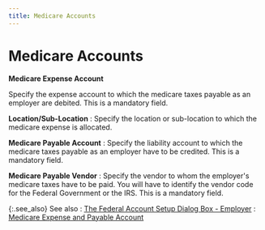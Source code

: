 ```yaml
---
title: Medicare Accounts
---
```


# Medicare Accounts


**Medicare Expense Account**


Specify the expense account to which the medicare taxes payable as an  employer are debited. This is a mandatory field.


**Location/Sub-Location**
: Specify the location or sub-location to which the  medicare expense is allocated.


**Medicare Payable Account**
: Specify the liability account to which the medicare  taxes payable as an employer have to be credited. This is a mandatory  field.


**Medicare Payable Vendor**
: Specify the vendor to whom the employer's medicare  taxes have to be paid. You will have to identify the vendor code for the  Federal Government or the IRS. This is a mandatory field.


{:.see_also}
See also
: [The  Federal Account Setup Dialog Box - Employer]({{site.prl_baseurl}}/misc/the_federal_account_setup_dialog_box_employer.html)
: [Medicare  Expense and Payable Account]({{site.prl_baseurl}}/misc/medicare_expense_and_payable_account.html)
